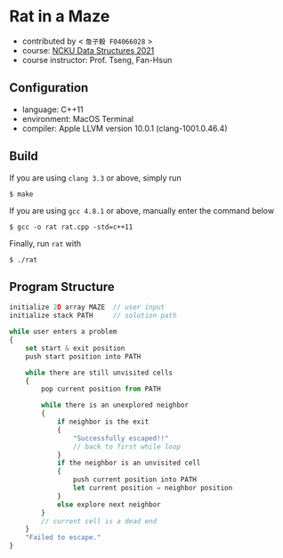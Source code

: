 # Rat in a Maze
* contributed by < `詹子毅 F04066028` >
* course: [NCKU Data Structures 2021](http://class-qry.acad.ncku.edu.tw/syllabus/online_display.php?syear=0110&sem=1&co_no=F720300&class_code=2)
* course instructor: Prof. Tseng, Fan-Hsun

## Configuration
* language: C++11
* environment: MacOS Terminal
* compiler: Apple LLVM version 10.0.1 (clang-1001.0.46.4)

## Build
If you are using `clang 3.3` or above, simply run
```
$ make
```
If you are using `gcc 4.8.1` or above, manually enter the command below
```
$ gcc -o rat rat.cpp -std=c++11
```
Finally, run `rat` with
```
$ ./rat
```

## Program Structure
```javascript    
initialize 2D array MAZE  // user input
initialize stack PATH     // solution path

while user enters a problem
{
    set start & exit position
    push start position into PATH

    while there are still unvisited cells
    {
        pop current position from PATH

        while there is an unexplored neighbor
        {
            if neighbor is the exit
            {
                "Successfully escaped!!"
                // back to first while loop
            }
            if the neighbor is an unvisited cell
            {
                push current position into PATH
                let current position = neighbor position
            }
            else explore next neighbor
        }
        // current cell is a dead end
    }
    "Failed to escape."
}
```